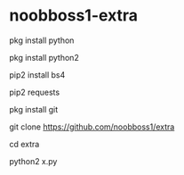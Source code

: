 # noobboss1-extra

pkg install python

pkg install python2

pip2 install bs4

pip2 requests

pkg install git

git clone https://github.com/noobboss1/extra

cd extra

python2 x.py

